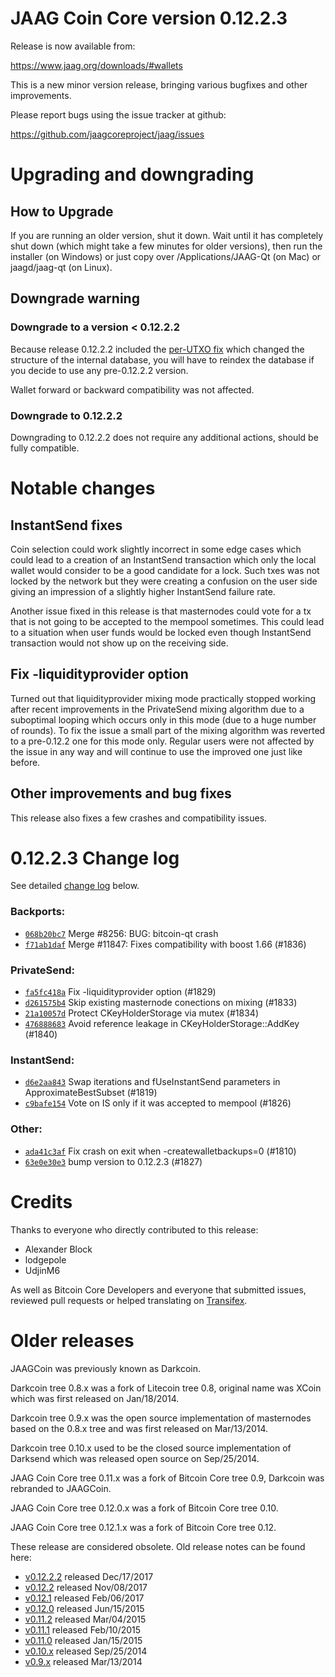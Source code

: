 JAAG Coin Core version 0.12.2.3
==========================

Release is now available from:

  <https://www.jaag.org/downloads/#wallets>

This is a new minor version release, bringing various bugfixes and other
improvements.

Please report bugs using the issue tracker at github:

  <https://github.com/jaagcoreproject/jaag/issues>


Upgrading and downgrading
=========================

How to Upgrade
--------------

If you are running an older version, shut it down. Wait until it has completely
shut down (which might take a few minutes for older versions), then run the
installer (on Windows) or just copy over /Applications/JAAG-Qt (on Mac) or
jaagd/jaag-qt (on Linux).

Downgrade warning
-----------------

### Downgrade to a version < 0.12.2.2

Because release 0.12.2.2 included the [per-UTXO fix](release-notes/jaag/release-notes-0.12.2.2.md#per-utxo-fix)
which changed the structure of the internal database, you will have to reindex
the database if you decide to use any pre-0.12.2.2 version.

Wallet forward or backward compatibility was not affected.

### Downgrade to 0.12.2.2

Downgrading to 0.12.2.2 does not require any additional actions, should be
fully compatible.

Notable changes
===============

InstantSend fixes
-----------------

Coin selection could work slightly incorrect in some edge cases which could
lead to a creation of an InstantSend transaction which only the local wallet
would consider to be a good candidate for a lock. Such txes was not locked by
the network but they were creating a confusion on the user side giving an
impression of a slightly higher InstantSend failure rate.

Another issue fixed in this release is that masternodes could vote for a tx
that is not going to be accepted to the mempool sometimes. This could lead to
a situation when user funds would be locked even though InstantSend transaction
would not show up on the receiving side.

Fix -liquidityprovider option
-----------------------------

Turned out that liquidityprovider mixing mode practically stopped working after
recent improvements in the PrivateSend mixing algorithm due to a suboptimal
looping which occurs only in this mode (due to a huge number of rounds). To fix
the issue a small part of the mixing algorithm was reverted to a pre-0.12.2 one
for this mode only. Regular users were not affected by the issue in any way and
will continue to use the improved one just like before.

Other improvements and bug fixes
--------------------------------

This release also fixes a few crashes and compatibility issues.


0.12.2.3 Change log
===================

See detailed [change log](https://github.com/jaagcoreproject/jaag/compare/v0.12.2.2...jaagcoreproject:v0.12.2.3) below.

### Backports:
- [`068b20bc7`](https://github.com/jaagcoreproject/jaag/commit/068b20bc7) Merge #8256: BUG: bitcoin-qt crash
- [`f71ab1daf`](https://github.com/jaagcoreproject/jaag/commit/f71ab1daf) Merge #11847: Fixes compatibility with boost 1.66 (#1836)

### PrivateSend:
- [`fa5fc418a`](https://github.com/jaagcoreproject/jaag/commit/fa5fc418a) Fix -liquidityprovider option (#1829)
- [`d261575b4`](https://github.com/jaagcoreproject/jaag/commit/d261575b4) Skip existing masternode conections on mixing (#1833)
- [`21a10057d`](https://github.com/jaagcoreproject/jaag/commit/21a10057d) Protect CKeyHolderStorage via mutex (#1834)
- [`476888683`](https://github.com/jaagcoreproject/jaag/commit/476888683) Avoid reference leakage in CKeyHolderStorage::AddKey (#1840)

### InstantSend:
- [`d6e2aa843`](https://github.com/jaagcoreproject/jaag/commit/d6e2aa843) Swap iterations and fUseInstantSend parameters in ApproximateBestSubset (#1819)
- [`c9bafe154`](https://github.com/jaagcoreproject/jaag/commit/c9bafe154) Vote on IS only if it was accepted to mempool (#1826)

### Other:
- [`ada41c3af`](https://github.com/jaagcoreproject/jaag/commit/ada41c3af) Fix crash on exit when -createwalletbackups=0 (#1810)
- [`63e0e30e3`](https://github.com/jaagcoreproject/jaag/commit/63e0e30e3) bump version to 0.12.2.3 (#1827)

Credits
=======

Thanks to everyone who directly contributed to this release:

- Alexander Block
- lodgepole
- UdjinM6

As well as Bitcoin Core Developers and everyone that submitted issues,
reviewed pull requests or helped translating on
[Transifex](https://www.transifex.com/projects/p/jaag/).


Older releases
==============

JAAGCoin was previously known as Darkcoin.

Darkcoin tree 0.8.x was a fork of Litecoin tree 0.8, original name was XCoin
which was first released on Jan/18/2014.

Darkcoin tree 0.9.x was the open source implementation of masternodes based on
the 0.8.x tree and was first released on Mar/13/2014.

Darkcoin tree 0.10.x used to be the closed source implementation of Darksend
which was released open source on Sep/25/2014.

JAAG Coin Core tree 0.11.x was a fork of Bitcoin Core tree 0.9,
Darkcoin was rebranded to JAAGCoin.

JAAG Coin Core tree 0.12.0.x was a fork of Bitcoin Core tree 0.10.

JAAG Coin Core tree 0.12.1.x was a fork of Bitcoin Core tree 0.12.

These release are considered obsolete. Old release notes can be found here:

- [v0.12.2.2](release-notes/jaag/release-notes-0.12.2.2.md) released Dec/17/2017
- [v0.12.2](release-notes/jaag/release-notes-0.12.2.md) released Nov/08/2017
- [v0.12.1](release-notes/jaag/release-notes-0.12.1.md) released Feb/06/2017
- [v0.12.0](release-notes/jaag/release-notes-0.12.0.md) released Jun/15/2015
- [v0.11.2](release-notes/jaag/release-notes-0.11.2.md) released Mar/04/2015
- [v0.11.1](release-notes/jaag/release-notes-0.11.1.md) released Feb/10/2015
- [v0.11.0](release-notes/jaag/release-notes-0.11.0.md) released Jan/15/2015
- [v0.10.x](release-notes/jaag/release-notes-0.10.0.md) released Sep/25/2014
- [v0.9.x](release-notes/jaag/release-notes-0.9.0.md) released Mar/13/2014

